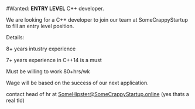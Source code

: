 #Wanted: **ENTRY LEVEL** C++ developer.

We are looking for a C++ developer to join our team at SomeCrappyStartup to 
fill an entry level position.

Details:

8+ years intustry experience

7+ years experience in C++14 is a must

Must be willing to work 80+hrs/wk

Wage will be based on the success of our next application.

contact head of hr at SomeHipster@SomeCrappyStartup.online (yes thats a real tld)